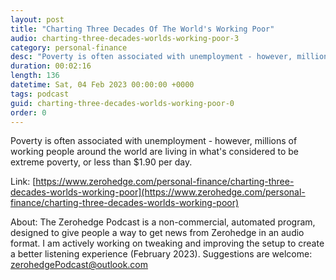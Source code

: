 ```yaml
---
layout: post
title: "Charting Three Decades Of The World's Working Poor"
audio: charting-three-decades-worlds-working-poor-3
category: personal-finance
desc: "Poverty is often associated with unemployment - however, millions of working people around the world are living in what's considered to be extreme poverty, or less than $1.90 per day."
duration: 00:02:16
length: 136
datetime: Sat, 04 Feb 2023 00:00:00 +0000
tags: podcast
guid: charting-three-decades-worlds-working-poor-0
order: 0
---
```

Poverty is often associated with unemployment - however, millions of working people around the world are living in what's considered to be extreme poverty, or less than $1.90 per day.

Link: [https://www.zerohedge.com/personal-finance/charting-three-decades-worlds-working-poor](https://www.zerohedge.com/personal-finance/charting-three-decades-worlds-working-poor)

About: The Zerohedge Podcast is a non-commercial, automated program, designed to give people a way to get news from Zerohedge in an audio format.  I am actively working on tweaking and improving the setup to create a better listening experience (February 2023).  Suggestions are welcome: [zerohedgePodcast@outlook.com](mailto:zerohedgePodcast@outlook.com)